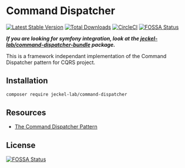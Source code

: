 # Command Dispatcher
[![Latest Stable Version](https://poser.pugx.org/jeckel-lab/command-dispatcher/v/stable)](https://packagist.org/packages/jeckel-lab/command-dispatcher)
[![Total Downloads](https://poser.pugx.org/jeckel-lab/command-dispatcher/downloads)](https://packagist.org/packages/jeckel-lab/command-dispatcher)
[![CircleCI](https://circleci.com/gh/Jeckel-Lab/command-dispatcher/tree/master.svg?style=svg)](https://circleci.com/gh/Jeckel-Lab/command-dispatcher/tree/master)
[![FOSSA Status](https://app.fossa.io/api/projects/git%2Bgithub.com%2FJeckel-Lab%2Fcommand-dispatcher.svg?type=shield)](https://app.fossa.io/projects/git%2Bgithub.com%2FJeckel-Lab%2Fcommand-dispatcher?ref=badge_shield)

***If you are looking for symfony integration, look at the [jeckel-lab/command-dispatcher-bundle](https://packagist.org/packages/jeckel-lab/command-dispatcher-bundle) package.***

This is a framework independant implementation of the Command Dispatcher pattern for CQRS project.

## Installation

```bash
composer require jeckel-lab/command-dispatcher
```

## Resources

- [The Command Dispatcher Pattern](https://olvlvl.com/2018-04-command-dispatcher-pattern)


## License
[![FOSSA Status](https://app.fossa.io/api/projects/git%2Bgithub.com%2FJeckel-Lab%2Fcommand-dispatcher.svg?type=large)](https://app.fossa.io/projects/git%2Bgithub.com%2FJeckel-Lab%2Fcommand-dispatcher?ref=badge_large)
